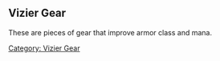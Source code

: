 ## Vizier Gear

These are pieces of gear that improve armor class and mana.

[Category: Vizier Gear](Category:_Vizier_Gear "wikilink")
